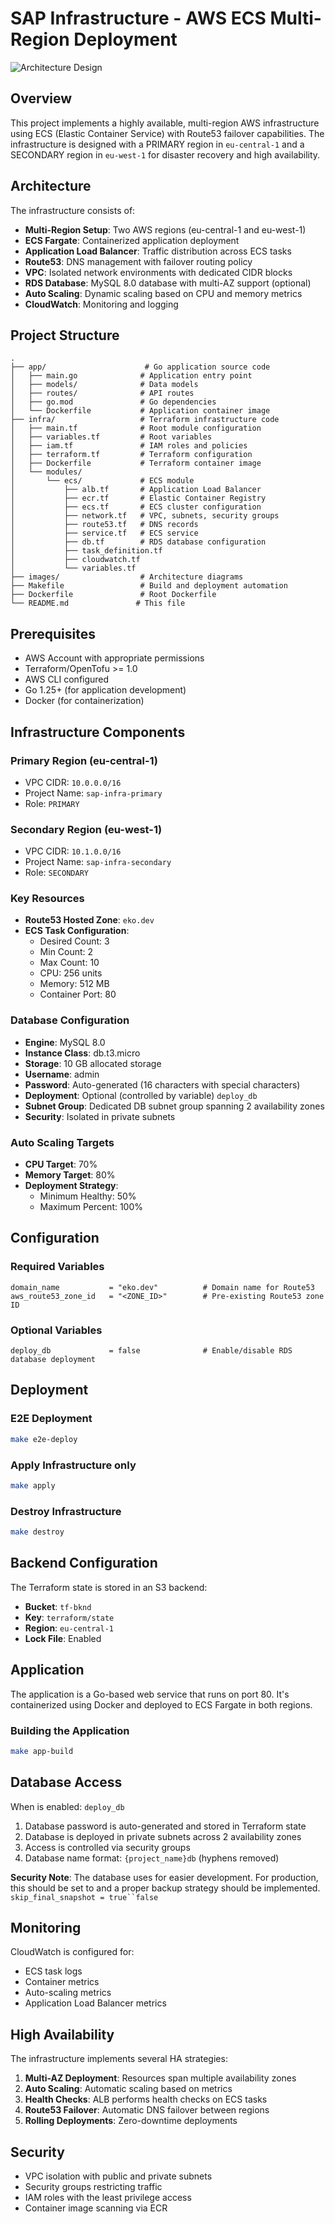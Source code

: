 # SAP Infrastructure - AWS ECS Multi-Region Deployment

![Architecture Design](images/design.svg)

## Overview

This project implements a highly available, multi-region AWS infrastructure using ECS (Elastic Container Service) with Route53 failover capabilities. The infrastructure is designed with a PRIMARY region in `eu-central-1` and a SECONDARY region in `eu-west-1` for disaster recovery and high availability.

## Architecture

The infrastructure consists of:

- **Multi-Region Setup**: Two AWS regions (eu-central-1 and eu-west-1)
- **ECS Fargate**: Containerized application deployment
- **Application Load Balancer**: Traffic distribution across ECS tasks
- **Route53**: DNS management with failover routing policy
- **VPC**: Isolated network environments with dedicated CIDR blocks
- **RDS Database**: MySQL 8.0 database with multi-AZ support (optional)
- **Auto Scaling**: Dynamic scaling based on CPU and memory metrics
- **CloudWatch**: Monitoring and logging

## Project Structure

```text
.
├── app/                      # Go application source code
│   ├── main.go              # Application entry point
│   ├── models/              # Data models
│   ├── routes/              # API routes
│   ├── go.mod               # Go dependencies
│   └── Dockerfile           # Application container image
├── infra/                   # Terraform infrastructure code
│   ├── main.tf              # Root module configuration
│   ├── variables.tf         # Root variables
│   ├── iam.tf               # IAM roles and policies
│   ├── terraform.tf         # Terraform configuration
│   ├── Dockerfile           # Terraform container image
│   └── modules/
│       └── ecs/             # ECS module
│           ├── alb.tf       # Application Load Balancer
│           ├── ecr.tf       # Elastic Container Registry
│           ├── ecs.tf       # ECS cluster configuration
│           ├── network.tf   # VPC, subnets, security groups
│           ├── route53.tf   # DNS records
│           ├── service.tf   # ECS service
│           ├── db.tf        # RDS database configuration
│           ├── task_definition.tf
│           ├── cloudwatch.tf
│           └── variables.tf
├── images/                  # Architecture diagrams
├── Makefile                 # Build and deployment automation
├── Dockerfile               # Root Dockerfile
└── README.md               # This file
```

## Prerequisites

- AWS Account with appropriate permissions
- Terraform/OpenTofu >= 1.0
- AWS CLI configured
- Go 1.25+ (for application development)
- Docker (for containerization)

## Infrastructure Components

### Primary Region (eu-central-1)
- VPC CIDR: `10.0.0.0/16`
- Project Name: `sap-infra-primary`
- Role: `PRIMARY`

### Secondary Region (eu-west-1)
- VPC CIDR: `10.1.0.0/16`
- Project Name: `sap-infra-secondary`
- Role: `SECONDARY`

### Key Resources

- **Route53 Hosted Zone**: `eko.dev`
- **ECS Task Configuration**:
    - Desired Count: 3
    - Min Count: 2
    - Max Count: 10
    - CPU: 256 units
    - Memory: 512 MB
    - Container Port: 80

### Database Configuration
- **Engine**: MySQL 8.0
- **Instance Class**: db.t3.micro
- **Storage**: 10 GB allocated storage
- **Username**: admin
- **Password**: Auto-generated (16 characters with special characters)
- **Deployment**: Optional (controlled by variable) `deploy_db`
- **Subnet Group**: Dedicated DB subnet group spanning 2 availability zones
- **Security**: Isolated in private subnets

### Auto Scaling Targets

- **CPU Target**: 70%
- **Memory Target**: 80%
- **Deployment Strategy**:
    - Minimum Healthy: 50%
    - Maximum Percent: 100%

## Configuration

### Required Variables

```hcl
domain_name           = "eko.dev"          # Domain name for Route53
aws_route53_zone_id   = "<ZONE_ID>"        # Pre-existing Route53 zone ID
```

### Optional Variables

```hcl
deploy_db             = false              # Enable/disable RDS database deployment
```

## Deployment
### E2E Deployment

```bash
make e2e-deploy
```

### Apply Infrastructure only

```bash
make apply
```

### Destroy Infrastructure

```bash
make destroy
```

## Backend Configuration

The Terraform state is stored in an S3 backend:

- **Bucket**: `tf-bknd`
- **Key**: `terraform/state`
- **Region**: `eu-central-1`
- **Lock File**: Enabled

## Application

The application is a Go-based web service that runs on port 80. It's containerized using Docker and deployed to ECS Fargate in both regions.

### Building the Application

```bash
make app-build
```
## Database Access
When is enabled: `deploy_db`
1. Database password is auto-generated and stored in Terraform state
2. Database is deployed in private subnets across 2 availability zones
3. Access is controlled via security groups
4. Database name format: `{project_name}db` (hyphens removed)

**Security Note**: The database uses for easier development. For production, this should be set to and a proper backup strategy should be implemented. `skip_final_snapshot = true``false`


## Monitoring

CloudWatch is configured for:
- ECS task logs
- Container metrics
- Auto-scaling metrics
- Application Load Balancer metrics

## High Availability

The infrastructure implements several HA strategies:
1. **Multi-AZ Deployment**: Resources span multiple availability zones
2. **Auto Scaling**: Automatic scaling based on metrics
3. **Health Checks**: ALB performs health checks on ECS tasks
4. **Route53 Failover**: Automatic DNS failover between regions
5. **Rolling Deployments**: Zero-downtime deployments

## Security
- VPC isolation with public and private subnets
- Security groups restricting traffic
- IAM roles with the least privilege access
- Container image scanning via ECR